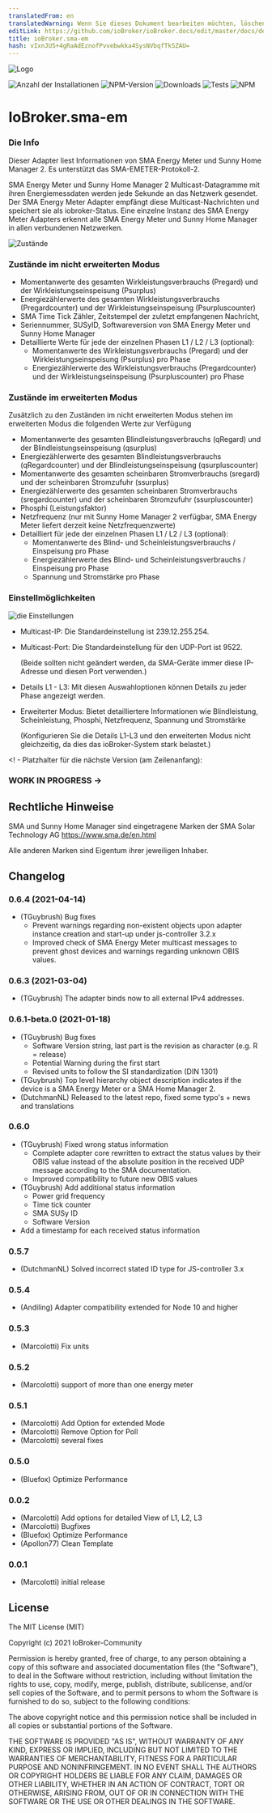 ```yaml
---
translatedFrom: en
translatedWarning: Wenn Sie dieses Dokument bearbeiten möchten, löschen Sie bitte das Feld "translationsFrom". Andernfalls wird dieses Dokument automatisch erneut übersetzt
editLink: https://github.com/ioBroker/ioBroker.docs/edit/master/docs/de/adapterref/iobroker.sma-em/README.md
title: ioBroker.sma-em
hash: vIxnJU5+4gRaAdEznofPvvebwkka4SysNVbqfTkSZAU=
---
```

![Logo](../../../en/adapterref/iobroker.sma-em/admin/sma-em.png)

![Anzahl der Installationen](http://iobroker.live/badges/sma-em-stable.svg)
![NPM-Version](http://img.shields.io/npm/v/iobroker.sma-em.svg)
![Downloads](https://img.shields.io/npm/dm/iobroker.sma-em.svg)
![Tests](https://travis-ci.org/CTJaeger/ioBroker.sma-em.svg?branch=master)
![NPM](https://nodei.co/npm/iobroker.sma-em.png?downloads=true)

# IoBroker.sma-em
### Die Info
Dieser Adapter liest Informationen von SMA Energy Meter und Sunny Home Manager 2.
Es unterstützt das SMA-EMETER-Protokoll-2.

SMA Energy Meter und Sunny Home Manager 2 Multicast-Datagramme mit ihren Energiemessdaten werden jede Sekunde an das Netzwerk gesendet.
Der SMA Energy Meter Adapter empfängt diese Multicast-Nachrichten und speichert sie als iobroker-Status.
Eine einzelne Instanz des SMA Energy Meter Adapters erkennt alle SMA Energy Meter und Sunny Home Manager in allen verbundenen Netzwerken.

![Zustände](../../../en/adapterref/iobroker.sma-em/docs/en/img/overview.png)

### Zustände im nicht erweiterten Modus
- Momentanwerte des gesamten Wirkleistungsverbrauchs (Pregard) und der Wirkleistungseinspeisung (Psurplus)
- Energiezählerwerte des gesamten Wirkleistungsverbrauchs (Pregardcounter) und der Wirkleistungseinspeisung (Psurpluscounter)
- SMA Time Tick Zähler, Zeitstempel der zuletzt empfangenen Nachricht,
- Seriennummer, SUSyID, Softwareversion von SMA Energy Meter und Sunny Home Manager
- Detaillierte Werte für jede der einzelnen Phasen L1 / L2 / L3 (optional):
  - Momentanwerte des Wirkleistungsverbrauchs (Pregard) und der Wirkleistungseinspeisung (Psurplus) pro Phase
  - Energiezählerwerte des Wirkleistungsverbrauchs (Pregardcounter) und der Wirkleistungseinspeisung (Psurpluscounter) pro Phase

### Zustände im erweiterten Modus
Zusätzlich zu den Zuständen im nicht erweiterten Modus stehen im erweiterten Modus die folgenden Werte zur Verfügung

- Momentanwerte des gesamten Blindleistungsverbrauchs (qRegard) und der Blindleistungseinspeisung (qsurplus)
- Energiezählerwerte des gesamten Blindleistungsverbrauchs (qRegardcounter) und der Blindleistungseinspeisung (qsurpluscounter)
- Momentanwerte des gesamten scheinbaren Stromverbrauchs (sregard) und der scheinbaren Stromzufuhr (ssurplus)
- Energiezählerwerte des gesamten scheinbaren Stromverbrauchs (sregardcounter) und der scheinbaren Stromzufuhr (ssurpluscounter)
- Phosphi (Leistungsfaktor)
- Netzfrequenz (nur mit Sunny Home Manager 2 verfügbar, SMA Energy Meter liefert derzeit keine Netzfrequenzwerte)
- Detailliert für jede der einzelnen Phasen L1 / L2 / L3 (optional):
  - Momentanwerte des Blind- und Scheinleistungsverbrauchs / Einspeisung pro Phase
  - Energiezählerwerte des Blind- und Scheinleistungsverbrauchs / Einspeisung pro Phase
  - Spannung und Stromstärke pro Phase

### Einstellmöglichkeiten
![die Einstellungen](../../../en/adapterref/iobroker.sma-em/docs/en/img/adminpage.png)

- Multicast-IP: Die Standardeinstellung ist 239.12.255.254.
- Multicast-Port: Die Standardeinstellung für den UDP-Port ist 9522.

  (Beide sollten nicht geändert werden, da SMA-Geräte immer diese IP-Adresse und diesen Port verwenden.)

- Details L1 - L3: Mit diesen Auswahloptionen können Details zu jeder Phase angezeigt werden.
- Erweiterter Modus: Bietet detailliertere Informationen wie Blindleistung, Scheinleistung, Phosphi, Netzfrequenz, Spannung und Stromstärke

  (Konfigurieren Sie die Details L1-L3 und den erweiterten Modus nicht gleichzeitig, da dies das ioBroker-System stark belastet.)

<! - Platzhalter für die nächste Version (am Zeilenanfang):

### __WORK IN PROGRESS__ ->
## Rechtliche Hinweise
SMA und Sunny Home Manager sind eingetragene Marken der SMA Solar Technology AG <https://www.sma.de/en.html>

Alle anderen Marken sind Eigentum ihrer jeweiligen Inhaber.

## Changelog
### 0.6.4 (2021-04-14)
* (TGuybrush) Bug fixes
  * Prevent warnings regarding non-existent objects upon adapter instance creation and start-up under js-controller 3.2.x
  * Improved check of SMA Energy Meter multicast messages to prevent ghost devices and warnings regarding unknown OBIS values.

### 0.6.3 (2021-03-04)
* (TGuybrush) The adapter binds now to all external IPv4 addresses.

### 0.6.1-beta.0 (2021-01-18)
* (TGuybrush) Bug fixes
  * Software Version string, last part is the revision as character (e.g. R = release)
  * Potential Warning during the first start
  * Revised units to follow the SI standardization (DIN 1301)
* (TGuybrush) Top level hierarchy object description indicates if the device is a SMA Energy Meter or a SMA Home Manager 2.
* (DutchmanNL) Released to the latest repo, fixed some typo's + news and translations

### 0.6.0
* (TGuybrush) Fixed wrong status information 
  * Complete adapter core rewritten to extract the status values by their OBIS value instead of the absolute position in the received UDP message according to the SMA documentation.
  *  Improved compatibility to future new OBIS values
* (TGuybrush) Add additional status information
  * Power grid frequency
  * Time tick counter
  * SMA SUSy ID
  * Software Version
* Add a timestamp for each received status information

### 0.5.7
* (DutchmanNL) Solved incorrect stated ID type for JS-controller 3.x

### 0.5.4
* (Andiling) Adapter compatibility extended for Node 10 and higher

### 0.5.3
* (Marcolotti) Fix units 

### 0.5.2
* (Marcolotti) support of more than one energy meter 

### 0.5.1
* (Marcolotti) Add Option for extended Mode
* (Marcolotti) Remove Option for Poll
* (Marcolotti) several fixes

### 0.5.0
* (Bluefox) Optimize Performance

### 0.0.2
* (Marcolotti) Add options for detailed View of L1, L2, L3
* (Marcolotti) Bugfixes
* (Bluefox) Optimize Performance
* (Apollon77) Clean Template

### 0.0.1
* (Marcolotti) initial release

## License
The MIT License (MIT)

Copyright (c) 2021 IoBroker-Community

Permission is hereby granted, free of charge, to any person obtaining a copy
of this software and associated documentation files (the "Software"), to deal
in the Software without restriction, including without limitation the rights
to use, copy, modify, merge, publish, distribute, sublicense, and/or sell
copies of the Software, and to permit persons to whom the Software is
furnished to do so, subject to the following conditions:

The above copyright notice and this permission notice shall be included in
all copies or substantial portions of the Software.

THE SOFTWARE IS PROVIDED "AS IS", WITHOUT WARRANTY OF ANY KIND, EXPRESS OR
IMPLIED, INCLUDING BUT NOT LIMITED TO THE WARRANTIES OF MERCHANTABILITY,
FITNESS FOR A PARTICULAR PURPOSE AND NONINFRINGEMENT. IN NO EVENT SHALL THE
AUTHORS OR COPYRIGHT HOLDERS BE LIABLE FOR ANY CLAIM, DAMAGES OR OTHER
LIABILITY, WHETHER IN AN ACTION OF CONTRACT, TORT OR OTHERWISE, ARISING FROM,
OUT OF OR IN CONNECTION WITH THE SOFTWARE OR THE USE OR OTHER DEALINGS IN
THE SOFTWARE.